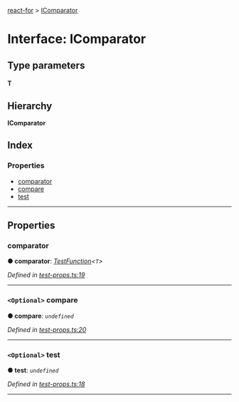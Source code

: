 [react-for](../README.md) > [IComparator](../interfaces/icomparator.md)

# Interface: IComparator

## Type parameters
#### T 
## Hierarchy

**IComparator**

## Index

### Properties

* [comparator](icomparator.md#comparator)
* [compare](icomparator.md#compare)
* [test](icomparator.md#test)

---

## Properties

<a id="comparator"></a>

###  comparator

**● comparator**: *[TestFunction](../#testfunction)<`T`>*

*Defined in [test-props.ts:19](https://github.com/MJez29/react-for/blob/0d6ab00/src/test-props.ts#L19)*

___
<a id="compare"></a>

### `<Optional>` compare

**● compare**: *`undefined`*

*Defined in [test-props.ts:20](https://github.com/MJez29/react-for/blob/0d6ab00/src/test-props.ts#L20)*

___
<a id="test"></a>

### `<Optional>` test

**● test**: *`undefined`*

*Defined in [test-props.ts:18](https://github.com/MJez29/react-for/blob/0d6ab00/src/test-props.ts#L18)*

___

